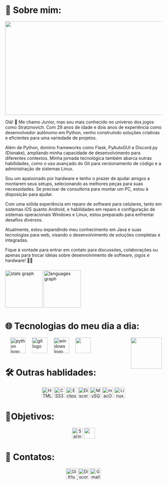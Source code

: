 



# 🚀 Sobre mim:

<div align="center">
  <img src="https://images8.alphacoders.com/987/987256.png" width="1920" height="300">
</div>

Olá! 👋 Me chamo Junior, mas sou mais conhecido no universo dos jogos como Stratznovich. Com 29 anos de idade e dois anos de experiência como desenvolvedor autônomo em Python, venho construindo soluções criativas e eficientes para uma variedade de projetos.

Além de Python, domino frameworks como Flask, PyAutoGUI e Discord.py (Disnake), ampliando minha capacidade de desenvolvimento para diferentes contextos. Minha jornada tecnológica também abarca outras habilidades, como o uso avançado do Git para versionamento de código e a administração de sistemas Linux.

Sou um apaixonado por hardware e tenho o prazer de ajudar amigos a montarem seus setups, selecionando as melhores peças para suas necessidades. Se precisar de consultoria para montar um PC, estou à disposição para ajudar.

Com uma sólida experiência em reparo de software para celulares, tanto em sistemas iOS quanto Android, e habilidades em reparo e configuração de sistemas operacionais Windows e Linux, estou preparado para enfrentar desafios diversos.

Atualmente, estou expandindo meu conhecimento em Java e suas tecnologias para web, visando o desenvolvimento de soluções completas e integradas.

Fique à vontade para entrar em contato para discussões, colaborações ou apenas para trocar ideias sobre desenvolvimento de software, jogos e hardware! 💬✨
###

###

<div align="left">
  <img src="https://github-readme-stats.vercel.app/api?username=stratznovich&hide_title=false&hide_rank=false&show_icons=true&include_all_commits=true&count_private=true&disable_animations=false&theme=dracula&locale=en&hide_border=false" height="120" alt="stats graph"  />
  <img src="https://github-readme-stats.vercel.app/api/top-langs?username=stratznovich&locale=en&hide_title=false&layout=compact&card_width=320&langs_count=5&theme=dracula&hide_border=false" height="120" alt="languages graph"  />
</div>

###

# 🌐 Tecnologias do meu dia a dia:

<img align="right" height="100" src="https://media.discordapp.net/attachments/1059924413916651633/1234870755032830003/octocat-1714430968350.png?ex=66324e82&is=6630fd02&hm=36f04ecf0d26626a12d88c268164716c9b0ab9e6d7d9dbb9ded7324d33c9641e&=&format=webp&quality=lossless&width=662&height=662"  />



<div align="left">
  
  
  <img width="12" />
  <img src="https://icongr.am/devicon/python-original.svg?size=80&color=currentColor" height="50" alt="python logo"  />
  <img width="12" />
  <img src="https://icongr.am/devicon/git-original.svg?size=80&color=currentColor" height="50" alt= "git logo" />
  <img width="12"/>
  <img src="https://icongr.am/devicon/windows8-original.svg?size=128&color=currentColor" height="50" alt="windows logo"/>
  <img width="12"/>
  <img src="https://icongr.am/devicon/visualstudio-plain.svg?size=128&color=currentColor" height="50"/>
</div>

###

# 🛠️ Outras hablidades: 
<div align="center">
  <img src="https://img.shields.io/badge/HTML5-E34F26?logo=html5&logoColor=fff&style=for-the-badge" height="35" alt="HTML5 Badge"/>
  <img src="https://img.shields.io/badge/CSS3-1572B6?logo=css3&logoColor=fff&style=for-the-badge" height="35" alt="CSS3 Badge"/>
  <img src="https://img.shields.io/badge/Eclipse%20IDE-2C2255?logo=eclipseide&logoColor=fff&style=for-the-badge" height="35"
   alt="Eclipse IDE Badge"/>
  <img src="https://img.shields.io/badge/Discord-5865F2?logo=discord&logoColor=fff&style=for-the-badge" height="35" alt="Discord Badge">
  <img src="https://img.shields.io/badge/MySQL-4479A1?logo=mysql&logoColor=fff&style=for-the-badge" height="35" alt="MySQL Badge">
  <img src="https://img.shields.io/badge/macOS-000?logo=macos&logoColor=fff&style=for-the-badge" alt="macOS Badge" height="35">
  <img src="https://img.shields.io/badge/Linux-FCC624?logo=linux&logoColor=000&style=for-the-badge" alt="Linux Badge" height="35">
</div> 

###

# 🎯Objetivos:

<div align="center">
   <img src="https://img.shields.io/badge/Spring%20Boot-6DB33F?logo=springboot&logoColor=fff&style=for-the-badge" alt="Spring Boot Badge" height="35">
   <img src="https://img.shields.io/badge/Java-ED8B00?style=for-the-badge&logo=openjdk&logoColor=white" height="35">
</div>

###

# 📳 Contatos:
<div align="center">
<a href="https://github.com/stratznovich">
 <img src="https://img.shields.io/badge/GitHub-181717?logo=github&logoColor=fff&style=for-the-badge" alt="GitHub Badge" height="35"/>
</a>
 <img src="https://img.shields.io/badge/Discord-5865F2?logo=discord&logoColor=fff&style=for-the-badge" alt="Discord Badge" title="stratznovich" height="35"/>
 <img src="https://img.shields.io/badge/Gmail-EA4335?logo=gmail&logoColor=fff&style=for-the-badge" alt="Gmail Badge" title="juniorsouzaprod@gmail.com" height="35"/>




</div>




